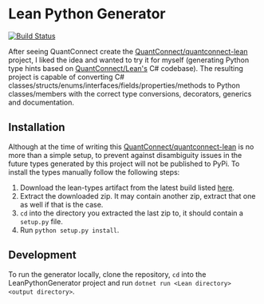 # Lean Python Generator

[![Build Status](https://github.com/jmerle/lean-python-generator/workflows/Build/badge.svg)](https://github.com/jmerle/lean-python-generator/actions?query=workflow%3ABuild)  

After seeing QuantConnect create the [QuantConnect/quantconnect-lean](https://github.com/QuantConnect/quantconnect-lean) project, I liked the idea and wanted to try it for myself (generating Python type hints based on [QuantConnect/Lean's](https://github.com/QuantConnect/Lean) C# codebase). The resulting project is capable of converting C# classes/structs/enums/interfaces/fields/properties/methods to Python classes/members with the correct type conversions, decorators, generics and documentation.

## Installation

Although at the time of writing this [QuantConnect/quantconnect-lean](https://github.com/QuantConnect/quantconnect-lean) is no more than a simple setup, to prevent against disambiguity issues in the future types generated by this project will not be published to PyPi. To install the types manually follow the following steps:
1. Download the lean-types artifact from the latest build listed [here](https://github.com/jmerle/lean-python-generator/actions?query=workflow%3ABuild+branch%3Amaster+event%3Apush+is%3Asuccess).
2. Extract the downloaded zip. It may contain another zip, extract that one as well if that is the case.
3. `cd` into the directory you extracted the last zip to, it should contain a `setup.py` file.
4. Run `python setup.py install`.

## Development

To run the generator locally, clone the repository, `cd` into the LeanPythonGenerator project and run `dotnet run <Lean directory> <output directory>`.
